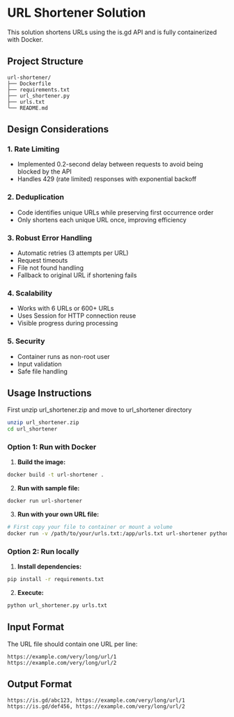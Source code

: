 # URL Shortener Solution

This solution shortens URLs using the is.gd API and is fully containerized with Docker.

## Project Structure

```
url-shortener/
├── Dockerfile
├── requirements.txt
├── url_shortener.py
├── urls.txt
└── README.md
```

## Design Considerations

### 1. **Rate Limiting**
- Implemented 0.2-second delay between requests to avoid being blocked by the API
- Handles 429 (rate limited) responses with exponential backoff

### 2. **Deduplication**
- Code identifies unique URLs while preserving first occurrence order
- Only shortens each unique URL once, improving efficiency

### 3. **Robust Error Handling**
- Automatic retries (3 attempts per URL)
- Request timeouts
- File not found handling
- Fallback to original URL if shortening fails

### 4. **Scalability**
- Works with 6 URLs or 600+ URLs
- Uses Session for HTTP connection reuse
- Visible progress during processing

### 5. **Security**
- Container runs as non-root user
- Input validation
- Safe file handling

## Usage Instructions

First unzip url_shortener.zip and move to url_shortener directory

```bash
unzip url_shortener.zip
cd url_shortener
```
### Option 1: Run with Docker

1. **Build the image:**
```bash
docker build -t url-shortener .
```

2. **Run with sample file:**
```bash
docker run url-shortener
```

3. **Run with your own URL file:**
```bash
# First copy your file to container or mount a volume
docker run -v /path/to/your/urls.txt:/app/urls.txt url-shortener python url_shortener.py urls.txt
```

### Option 2: Run locally

1. **Install dependencies:**
```bash
pip install -r requirements.txt
```

2. **Execute:**
```bash
python url_shortener.py urls.txt
```

## Input Format

The URL file should contain one URL per line:
```
https://example.com/very/long/url/1
https://example.com/very/long/url/2
```

## Output Format

```
https://is.gd/abc123, https://example.com/very/long/url/1
https://is.gd/def456, https://example.com/very/long/url/2
```

